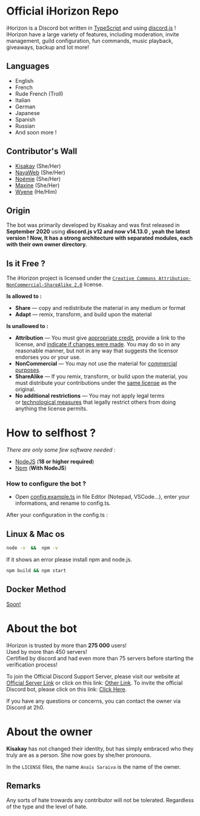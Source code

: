 # Official iHorizon Repo

iHorizon is a Discord bot written in [TypeScript](https://www.typescriptlang.org/) and using [discord.js](https://discord.js.org) !
IHorizon have a large variety of features, including moderation, invite management, guild configuration, fun commands, music playback, giveaways, backup and lot more!

## Languages

* English
* French
* Rude French (Troll)
* Italian
* German
* Japanese
* Spanish
* Russian
* And soon more !

## Contributor's Wall

- [Kisakay](https://github.com/Kisakay) (She/Her)
- [NayaWeb](https://github.com/belugafr) (She/Her)
- [Noémie](https://github.com/name-shitty-github-profile) (She/Her)
- [Maxine](https://github.com/mxi1n) (She/Her)
- [Wyene](https://github.com/WyeneCloud) (He/Him)

## Origin

The bot was primarily developed by Kisakay and was first released in **September 2020** using **discord.js v12 and now v14.13.0 , yeah the latest version !
Now, It has a strong architecture with separated modules, each with their own owner directory.**

## Is it Free ?

The iHorizon project is licensed under the  [`Creative Commons Attribution-NonCommercial-ShareAlike 2.0`](https://creativecommons.org/licenses/by-nc-sa/2.0/) license.

**Is allowed to :**

- **Share** — copy and redistribute the material in any medium or format
- **Adapt** — remix, transform, and build upon the material

**Is unallowed to :**

- **Attribution** — You must give [appropriate credit](https://creativecommons.org/licenses/by-nc-sa/2.0/#), provide a link to the license, and [indicate if changes were made](https://creativecommons.org/licenses/by-nc-sa/2.0/#). You may do so in any reasonable manner, but not in any way that suggests the licensor endorses you or your use.
- **NonCommercial** — You may not use the material for [commercial purposes](https://creativecommons.org/licenses/by-nc-sa/2.0/#).
- **ShareAlike** — If you remix, transform, or build upon the material, you must distribute your contributions under the [same license](https://creativecommons.org/licenses/by-nc-sa/2.0/#) as the original.
- **No additional restrictions** — You may not apply legal terms or [technological measures](https://creativecommons.org/licenses/by-nc-sa/2.0/#) that legally restrict others from doing anything the license permits.

# How to selfhost ?

_There are only some few software needed :_

- [NodeJS](https://nodejs.org) (**18 or higher required**)
- [Npm](https://npmjs.com) (**With NodeJS**)

### How to configure the bot ?

* Open [config.example.ts](https://github.com/ihrz/ihrz/blob/main/src/files/config.example.ts) in file Editor (Notepad, VSCode...), enter your informations, and rename to config.ts.

After your configuration in the config.ts :

## Linux & Mac os

```bash
node -v  &&  npm -v
```

If it shows an error please install npm and node.js.

```bash
npm build && npm start
```

## Docker Method

[Soon!](https://hub.docker.com/r/kisakay/ihorizon "See more")

# About the bot
IHorizon is trusted by more than **275 000** users!<br>
Used by more than 450 servers!
<br>
Certified by discord and had even more than 75 servers before starting the verification process!

To join the Official Discord Support Server, please visit our website at [Official Server Link](http://discord.ihorizon.me/) or click on this link: [Other Link](https://discord.gg/ZpBPGNsAsu).
To invite the official Discord bot, please click on this link: [Click Here](https://discord.com/api/oauth2/authorize?client_id=945202900907470899&permissions=8&scope=bot).

If you have any questions or concerns, you can contact the owner via Discord at 2h0.

# About the owner

**Kisakay** has not changed their identity, but has simply embraced who they truly are as a person. She now goes by she/her pronouns.

In the `LICENSE` files, the name `Anaïs Saraiva` is the name of the owner.

## Remarks

Any sorts of hate trowards any contributor will not be tolerated.
Regardless of the type and the level of hate.
